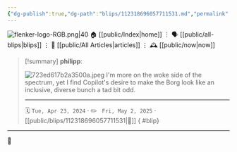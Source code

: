 ```yaml
---
{"dg-publish":true,"dg-path":"blips/112318696057711531.md","permalink":"/blips/112318696057711531/","title":"philipp on mastodon @ 2024-04-23"}
---
```



<div class="transclusion internal-embed is-loaded"><div class="markdown-embed">




![flenker-logo-RGB.png|40](/img/user/attachments/flenker-logo-RGB.png)
🏠 [[public/Index\|home]]  ⋮ 🗣️ [[public/all-blips\|blips]] ⋮  📝 [[public/All Articles\|articles]]  ⋮ 🕰️ [[public/now\|now]]


</div></div>


> [!summary] **philipp**:
>
> ![723ed617b2a3500a.jpeg](/img/user/attachments/723ed617b2a3500a.jpeg)
> I'm more on the woke side of the spectrum, yet I find Copilot's desire to make the Borg look like an inclusive, diverse bunch a tad bit odd.
> - - -
>
> 🗓️ <code>Tue, Apr 23, 2024</code>  · ✏️ <code> Fri, May 2, 2025</code>  · [[public/blips/112318696057711531\|🔗]]
{ #blip}


- - -

 👾
